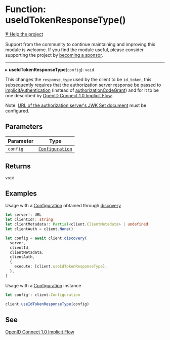 # Function: useIdTokenResponseType()

[💗 Help the project](https://github.com/sponsors/panva)

Support from the community to continue maintaining and improving this module is welcome. If you find the module useful, please consider supporting the project by [becoming a sponsor](https://github.com/sponsors/panva).

***

▸ **useIdTokenResponseType**(`config`): `void`

This changes the `response_type` used by the client to be `id_token`, this
subsequently requires that the authorization server response be passed to
[implicitAuthentication](implicitAuthentication.md) (instead of [authorizationCodeGrant](authorizationCodeGrant.md)) and
for it to be one described by
[OpenID Connect 1.0 Implicit Flow](https://openid.net/specs/openid-connect-core-1_0-errata2.html#ImplicitFlowAuth).

Note:
[URL of the authorization server's JWK Set document](../interfaces/ServerMetadata.md#jwks_uri)
must be configured.

## Parameters

| Parameter | Type |
| ------ | ------ |
| `config` | [`Configuration`](../classes/Configuration.md) |

## Returns

`void`

## Examples

Usage with a [Configuration](../classes/Configuration.md) obtained through [discovery](discovery.md)

```ts
let server!: URL
let clientId!: string
let clientMetadata!: Partial<client.ClientMetadata> | undefined
let clientAuth = client.None()

let config = await client.discovery(
  server,
  clientId,
  clientMetadata,
  clientAuth,
  {
    execute: [client.useIdTokenResponseType],
  },
)
```

Usage with a [Configuration](../classes/Configuration.md) instance

```ts
let config!: client.Configuration

client.useIdTokenResponseType(config)
```

## See

[OpenID Connect 1.0 Implicit Flow](https://openid.net/specs/openid-connect-core-1_0-errata2.html#ImplicitFlowAuth)

